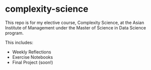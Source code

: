 # complexity-science

This repo is for my elective course, Complexity Science, at the Asian Institute of Management under the Master of Science in Data Science program.

This includes:
- Weekly Reflections
- Exercise Notebooks
- Final Project (soon!)
